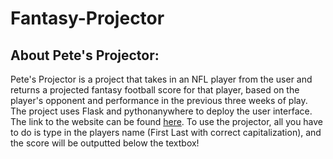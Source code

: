 # Fantasy-Projector
## About Pete's Projector:
Pete's Projector is a project that takes in an NFL player from the user and returns a projected fantasy football score for that player, based on the player's opponent and performance in the previous three weeks of play. The project uses Flask and pythonanywhere to deploy the user interface. The link to the website can be found [here](https://peteralperi15.pythonanywhere.com). To use the projector, all you have to do is type in the players name (First Last with correct capitalization), and the score will be outputted below the textbox!






